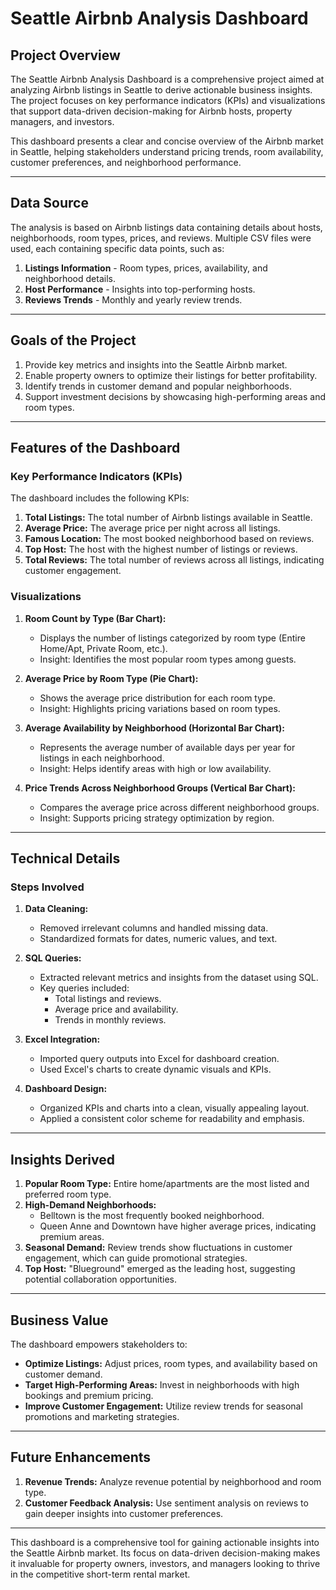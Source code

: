 # Seattle Airbnb Analysis Dashboard

## **Project Overview**

The Seattle Airbnb Analysis Dashboard is a comprehensive project aimed at analyzing Airbnb listings in Seattle to derive actionable business insights. The project focuses on key performance indicators (KPIs) and visualizations that support data-driven decision-making for Airbnb hosts, property managers, and investors.

This dashboard presents a clear and concise overview of the Airbnb market in Seattle, helping stakeholders understand pricing trends, room availability, customer preferences, and neighborhood performance.

---

## **Data Source**

The analysis is based on Airbnb listings data containing details about hosts, neighborhoods, room types, prices, and reviews. Multiple CSV files were used, each containing specific data points, such as:

1. **Listings Information** - Room types, prices, availability, and neighborhood details.
2. **Host Performance** - Insights into top-performing hosts.
3. **Reviews Trends** - Monthly and yearly review trends.

---

## **Goals of the Project**

1. Provide key metrics and insights into the Seattle Airbnb market.
2. Enable property owners to optimize their listings for better profitability.
3. Identify trends in customer demand and popular neighborhoods.
4. Support investment decisions by showcasing high-performing areas and room types.

---

## **Features of the Dashboard**

### **Key Performance Indicators (KPIs)**

The dashboard includes the following KPIs:

1. **Total Listings:** The total number of Airbnb listings available in Seattle.
2. **Average Price:** The average price per night across all listings.
3. **Famous Location:** The most booked neighborhood based on reviews.
4. **Top Host:** The host with the highest number of listings or reviews.
5. **Total Reviews:** The total number of reviews across all listings, indicating customer engagement.

### **Visualizations**

1. **Room Count by Type (Bar Chart):**

   - Displays the number of listings categorized by room type (Entire Home/Apt, Private Room, etc.).
   - Insight: Identifies the most popular room types among guests.

2. **Average Price by Room Type (Pie Chart):**

   - Shows the average price distribution for each room type.
   - Insight: Highlights pricing variations based on room types.

3. **Average Availability by Neighborhood (Horizontal Bar Chart):**

   - Represents the average number of available days per year for listings in each neighborhood.
   - Insight: Helps identify areas with high or low availability.

4. **Price Trends Across Neighborhood Groups (Vertical Bar Chart):**

   - Compares the average price across different neighborhood groups.
   - Insight: Supports pricing strategy optimization by region.

---

## **Technical Details**

### **Steps Involved**

1. **Data Cleaning:**

   - Removed irrelevant columns and handled missing data.
   - Standardized formats for dates, numeric values, and text.

2. **SQL Queries:**

   - Extracted relevant metrics and insights from the dataset using SQL.
   - Key queries included:
     - Total listings and reviews.
     - Average price and availability.
     - Trends in monthly reviews.

3. **Excel Integration:**

   - Imported query outputs into Excel for dashboard creation.
   - Used Excel's charts to create dynamic visuals and KPIs.

4. **Dashboard Design:**

   - Organized KPIs and charts into a clean, visually appealing layout.
   - Applied a consistent color scheme for readability and emphasis.

---

## **Insights Derived**

1. **Popular Room Type:** Entire home/apartments are the most listed and preferred room type.
2. **High-Demand Neighborhoods:**
   - Belltown is the most frequently booked neighborhood.
   - Queen Anne and Downtown have higher average prices, indicating premium areas.
3. **Seasonal Demand:** Review trends show fluctuations in customer engagement, which can guide promotional strategies.
4. **Top Host:** "Blueground" emerged as the leading host, suggesting potential collaboration opportunities.

---

## **Business Value**

The dashboard empowers stakeholders to:

- **Optimize Listings:** Adjust prices, room types, and availability based on customer demand.
- **Target High-Performing Areas:** Invest in neighborhoods with high bookings and premium pricing.
- **Improve Customer Engagement:** Utilize review trends for seasonal promotions and marketing strategies.

---

## **Future Enhancements**

1. **Revenue Trends:** Analyze revenue potential by neighborhood and room type.
2. **Customer Feedback Analysis:** Use sentiment analysis on reviews to gain deeper insights into customer preferences.

---

This dashboard is a comprehensive tool for gaining actionable insights into the Seattle Airbnb market. Its focus on data-driven decision-making makes it invaluable for property owners, investors, and managers looking to thrive in the competitive short-term rental market.


